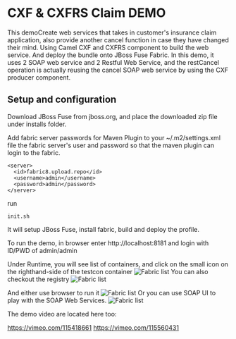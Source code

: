 CXF & CXFRS Claim DEMO
======================================================
This demoCreate web services that takes in customer's insurance claim application, also provide another cancel function in case they have changed their mind. 
Using Camel CXF and CXFRS component to build the web service. And deploy the bundle onto JBoss Fuse Fabric. 
In this demo, it uses 2 SOAP web service and 2 Restful Web Service, and the restCancel operation is actually reusing the cancel SOAP web service by using the CXF producer component.


Setup and configuration
-----------------------

Download JBoss Fuse from jboss.org, and place the downloaded zip file under installs folder.

Add fabric server passwords for Maven Plugin to your ~/.m2/settings.xml file the fabric server's user and password so that the maven plugin can login to the fabric.

```
<server>
  <id>fabric8.upload.repo</id>
  <username>admin</username>
  <password>admin</password>
</server>
```

run 
```
init.sh
```

It will setup JBoss Fuse, install fabric, build and deploy the profile. 

To run the demo, in browser enter http://localhost:8181 and login with ID/PWD of admin/admin

Under Runtime, you will see list of containers, and click on the small icon on the righthand-side of the testcon container
![Fabric list](https://raw.githubusercontent.com/weimeilin79/claim-cxf-cxfrs/master/doc/pic/01-fabric-container-list.png?raw=true)
You can also checkout the registry
![Fabric list](https://raw.githubusercontent.com/weimeilin79/claim-cxf-cxfrs/master/doc/pic/02-registry.png?raw=true)

And either use browser to run it 
![Fabric list](https://raw.githubusercontent.com/weimeilin79/claim-cxf-cxfrs/master/doc/pic/03-browser.png?raw=true)
Or you can use SOAP UI to play with the SOAP Web Services.
![Fabric list](https://raw.githubusercontent.com/weimeilin79/claim-cxf-cxfrs/master/doc/pic/04-soapui.png?raw=true)


The demo video are located here too:

https://vimeo.com/115418661
https://vimeo.com/115560431
